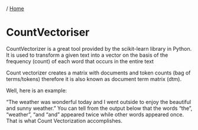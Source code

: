 / [Home](index.md)

# CountVectoriser 

CountVectorizer is a great tool provided by the scikit-learn library in Python. It is used to transform a given text into a vector on the basis of the frequency (count) of each word that occurs in the entire text

Count vectorizer creates a matrix with documents and token counts (bag of terms/tokens) therefore it is also known as document term matrix (dtm).

Well, here is an example: 

 “The weather was wonderful today and I went outside to enjoy the beautiful and sunny weather.” You can tell from the output below that the words “the”, “weather”, “and “and” appeared twice while other words appeared once. That is what Count Vectorization accomplishes.


